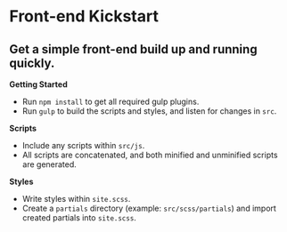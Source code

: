 # Front-end Kickstart  

## Get a simple front-end build up and running quickly.  

**Getting Started**  

- Run `npm install` to get all required gulp plugins.  
- Run `gulp` to build the scripts and styles, and listen for changes in `src`.  

**Scripts**  

- Include any scripts within `src/js`.  
- All scripts are concatenated, and both minified and unminified scripts are generated.

**Styles**  

- Write styles within `site.scss`.  
- Create a `partials` directory (example: `src/scss/partials`) and import created partials into `site.scss`.  